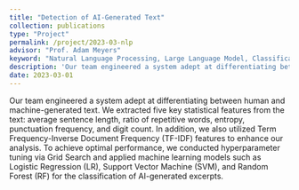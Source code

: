 ```yaml
---
title: "Detection of AI-Generated Text"
collection: publications
type: "Project"
permalink: /project/2023-03-nlp
advisor: "Prof. Adam Meyers"
keyword: "Natural Language Processing, Large Language Model, Classification System"
description: 'Our team engineered a system adept at differentiating between human and machine-generated text. We extracted five key statistical features from the text: average sentence length, ratio of repetitive words, entropy, punctuation frequency, and digit count. In addition, we also utilized Term Frequency-Inverse Document Frequency (TF-IDF) features to enhance our analysis. To achieve optimal performance, we conducted hyperparameter tuning via Grid Search and applied machine learning models such as Logistic Regression (LR), Support Vector Machine (SVM), and Random Forest (RF) for the classification of AI-generated excerpts.'
date: 2023-03-01
---
```


Our team engineered a system adept at differentiating between human and machine-generated text. We extracted five key statistical features from the text: average sentence length, ratio of repetitive words, entropy, punctuation frequency, and digit count. In addition, we also utilized Term Frequency-Inverse Document Frequency (TF-IDF) features to enhance our analysis. To achieve optimal performance, we conducted hyperparameter tuning via Grid Search and applied machine learning models such as Logistic Regression (LR), Support Vector Machine (SVM), and Random Forest (RF) for the classification of AI-generated excerpts.